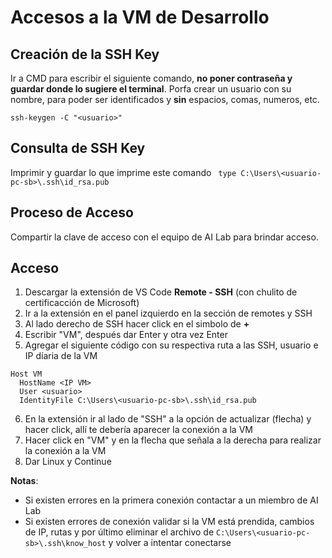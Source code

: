 # Accesos a la VM de Desarrollo

## Creación de la SSH Key
Ir a CMD para escribir el siguiente comando, **no poner contraseña y guardar donde lo sugiere el terminal**.
Porfa crear un usuario con su nombre, para poder ser identificados y **sin** espacios, comas, numeros, etc.
``` 
ssh-keygen -C "<usuario>"
```

## Consulta de SSH Key
Imprimir y guardar lo que imprime este comando
``` type C:\Users\<usuario-pc-sb>\.ssh\id_rsa.pub```

## Proceso de Acceso
Compartir la clave de acceso con el equipo de AI Lab para brindar acceso.

## Acceso
1. Descargar la extensión de VS Code **Remote - SSH** (con chulito de certificacción de Microsoft)
2. Ir a la extensión en el panel izquierdo en la sección de remotes y SSH
3. Al lado derecho de SSH hacer click en el simbolo de **+**
4. Escribir "VM", después dar Enter y otra vez Enter
5. Agregar el siguiente código con su respectiva ruta a las SSH, usuario e IP díaria de la VM
```
Host VM
  HostName <IP VM>
  User <usuario>
  IdentityFile C:\Users\<usuario-pc-sb>\.ssh\id_rsa.pub
```
6. En la extensión ir al lado de "SSH" a la opción de actualizar (flecha) y hacer click, allí te debería aparecer la conexión a la VM
7. Hacer click en "VM" y en la flecha que señala a la derecha para realizar la conexión a la VM
8. Dar Linux y Continue


**Notas**: 
* Si existen errores en la primera conexión contactar a un miembro de AI Lab 
* Si existen errores de conexión validar si la VM está prendida, cambios de IP, rutas y por último eliminar el archivo de ``` C:\Users\<usuario-pc-sb>\.ssh\know_host ``` y volver a intentar conectarse
